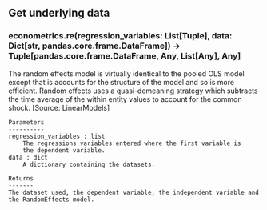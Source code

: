 ## Get underlying data 
### econometrics.re(regression_variables: List[Tuple], data: Dict[str, pandas.core.frame.DataFrame]) -> Tuple[pandas.core.frame.DataFrame, Any, List[Any], Any]

The random effects model is virtually identical to the pooled OLS model except that is accounts for the
    structure of the model and so is more efficient. Random effects uses a quasi-demeaning strategy which
    subtracts the time average of the within entity values to account for the common shock. [Source: LinearModels]

    Parameters
    ----------
    regression_variables : list
        The regressions variables entered where the first variable is
        the dependent variable.
    data : dict
        A dictionary containing the datasets.

    Returns
    -------
    The dataset used, the dependent variable, the independent variable and
    the RandomEffects model.
